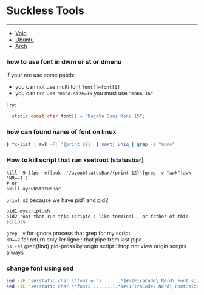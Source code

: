 # Suckless Tools
------------------

- [Void](./suckless-void.md)
- [Ubuntu](./suckless-ubu.md)
- [Arch](./suckless-arch.md)

### how to use font in dwm or st or dmenu
if your are use some patch:
- you can not use multi font `font[]=font[1]`
- you can not use `"mono:size=16` you must use `"mono 16"`

Try:
```c
  static const char font[] = "DejaVu Sans Mono 15";
```
### how can found name of font on linux
```bash
$ fc-list | awk -F: '{print $2}' | sort| uniq | grep -i "mono"
```

### How to kill script that run xsetroot (statusbar)  
```
kill -9 $(ps -ef|awk  '/ayoubStatusBar/{print $2}'|grep -v "awk"|awk 'NR==1')  
# or
pkill ayoubStatusBar
```
`print $2` because we have pid1 and pid2  
```
pid1 myscript.sh  
pid2 root that run this scripte : like terminal , or father of this scripts  
```
`grep -v` for ignore process that grep for my script  
`NR==2` for return only 1er ligne : that pipe from last pipe  
`ps -ef` grep(find) pid-pross by origin script : htop not view origin scripts always

### change font using sed
```bash
sed -iE 's#(static char \*font = ").......*$#\1FiraCode\ Nerd\ Font:size=15";#' config.def.h
sed -iE 's#(static char \*font2........).*$#\1FiraCode\ Nerd\ Font:size=15" };#' config.def.h
```
